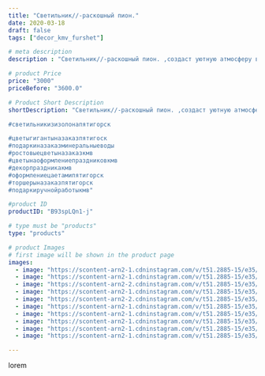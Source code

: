 ```yaml
---
title: "Светильник//-раскошный пион."
date: 2020-03-18
draft: false
tags: ["decor_kmv_furshet"]

# meta description
description : "Светильник//-раскошный пион. ,создаст уютную атмосферу в вашем доме. Материал Изолон.Безопасен не токсичен,допускается протирание лепестков влажной салфеткой. И"

# product Price
price: "3000"
priceBefore: "3600.0"

# Product Short Description
shortDescription: "Светильник//-раскошный пион. ,создаст уютную атмосферу в вашем доме. Материал Изолон.Безопасен не токсичен,допускается протирание лепестков влажной салфеткой. Использовать ТОЛЬКО светодиодные лампы холодного свечения 3//-5 ватт.

#светильникизизолонапятигорск

#цветыгигантыназаказпятигоск
#подаркиназаказминеральныеводы
#ростовыецветыназаказкмв
#цветынаоформлениепраздниковкмв
#декорпраздникакмв
#оформлениецаетамипятигорск
#торшерыназаказпятигорск
#подаркиручнойработыкмв"

#product ID
productID: "B93spLQn1-j"

# type must be "products"
type: "products"

# product Images
# first image will be shown in the product page
images:
  - image: "https://scontent-arn2-1.cdninstagram.com/v/t51.2885-15/e35/s1080x1080/89938784_2610884732491360_9124055247992172227_n.jpg?tp=1&_nc_ht=scontent-arn2-1.cdninstagram.com&_nc_cat=104&_nc_ohc=6H75ZWWq3OAAX8hxTvS&oh=c8140a2f7203ecae895688c6b1610a77&oe=60699B92&ig_cache_key=MjI2NzQ3NzI3ODEwMzM5MTUyMg%3D%3D.2"
  - image: "https://scontent-arn2-1.cdninstagram.com/v/t51.2885-15/e35/s1080x1080/89925464_534562334154748_1564977130471010570_n.jpg?tp=1&_nc_ht=scontent-arn2-1.cdninstagram.com&_nc_cat=104&_nc_ohc=p9VcJCgTCAcAX8oEjzM&oh=5f98515e0e77560dd8f779cb216a0f15&oe=606AA7C7&ig_cache_key=MjI2NzQ3NzI3ODExMTc5ODIyNw%3D%3D.2"
  - image: "https://scontent-arn2-2.cdninstagram.com/v/t51.2885-15/e35/s1080x1080/89971046_513457332704957_54391712359008327_n.jpg?tp=1&_nc_ht=scontent-arn2-2.cdninstagram.com&_nc_cat=105&_nc_ohc=YKfK70O8PwwAX9nW37g&oh=5517c88dd27f9ebbc4396caa52f7e007&oe=606B494D&ig_cache_key=MjI2NzQ3NzI3ODEyODM5ODE2NQ%3D%3D.2"
  - image: "https://scontent-arn2-1.cdninstagram.com/v/t51.2885-15/e35/s1080x1080/89859949_204386844117375_2788195421417514081_n.jpg?tp=1&_nc_ht=scontent-arn2-1.cdninstagram.com&_nc_cat=103&_nc_ohc=V7foGs5EF2cAX9JTtj4&oh=53380e6420bfc547e2c3007ab3ef14bd&oe=606AD595&ig_cache_key=MjI2NzQ3NzI3ODA4NjYyOTkwMg%3D%3D.2"
  - image: "https://scontent-arn2-2.cdninstagram.com/v/t51.2885-15/e35/s1080x1080/89859495_142860160568400_9029309857758551332_n.jpg?tp=1&_nc_ht=scontent-arn2-2.cdninstagram.com&_nc_cat=100&_nc_ohc=5hQLNLDjHKsAX-GG4o9&oh=bf0438593733696171f1689aaaeb158f&oe=606CC814&ig_cache_key=MjI2NzQ3NzI3ODE1Mzc0ODM0OA%3D%3D.2"
  - image: "https://scontent-arn2-1.cdninstagram.com/v/t51.2885-15/e35/s1080x1080/89931760_220497675725607_2362927813840365366_n.jpg?tp=1&_nc_ht=scontent-arn2-1.cdninstagram.com&_nc_cat=103&_nc_ohc=RrP5QyxfLHoAX9znnSM&oh=6339bccb26ed3ab55237473162cce609&oe=6069BF2C&ig_cache_key=MjI2NzQ3NzI3ODA5NDk5ODQ3Mw%3D%3D.2"
  - image: "https://scontent-arn2-1.cdninstagram.com/v/t51.2885-15/e35/s1080x1080/90180513_197015991732286_2887393465168766276_n.jpg?tp=1&_nc_ht=scontent-arn2-1.cdninstagram.com&_nc_cat=110&_nc_ohc=kNb3g-sF7NEAX-9FD5u&oh=8eb0ea0829669f38d9ca8d8c6adbd638&oe=606D391A&ig_cache_key=MjI2NzQ3NzI3ODE0NTE2MjEyMQ%3D%3D.2"
  - image: "https://scontent-arn2-1.cdninstagram.com/v/t51.2885-15/e35/s1080x1080/89948984_154577665714823_4309680050732384539_n.jpg?tp=1&_nc_ht=scontent-arn2-1.cdninstagram.com&_nc_cat=111&_nc_ohc=DWPaz1SwELYAX_CAAD7&oh=910967fec2697a0d7ac683779aacc44f&oe=606D5F80&ig_cache_key=MjI2NzQ3NzI3ODE1MzY5ODI0Mg%3D%3D.2"
  - image: "https://scontent-arn2-1.cdninstagram.com/v/t51.2885-15/e35/s1080x1080/90339738_1407273442767443_5724765511213193703_n.jpg?tp=1&_nc_ht=scontent-arn2-1.cdninstagram.com&_nc_cat=111&_nc_ohc=yGyz8XZo5qwAX_Rg-xa&oh=9d695311390b4344f9247c984917ec08&oe=606D35C2&ig_cache_key=MjI2NzQ3NzI3ODEzNjk0MzYwNA%3D%3D.2"
  - image: "https://scontent-arn2-1.cdninstagram.com/v/t51.2885-15/e35/s1080x1080/89948048_651634009004846_9201979748625117105_n.jpg?tp=1&_nc_ht=scontent-arn2-1.cdninstagram.com&_nc_cat=102&_nc_ohc=RdcJNNn-fb4AX9lnYoy&oh=cc558c03d9225c4f1692a3c10741496b&oe=606CAC73&ig_cache_key=MjI2NzQ3NzI3ODE2MjAzODIxMg%3D%3D.2"

---
```

lorem
